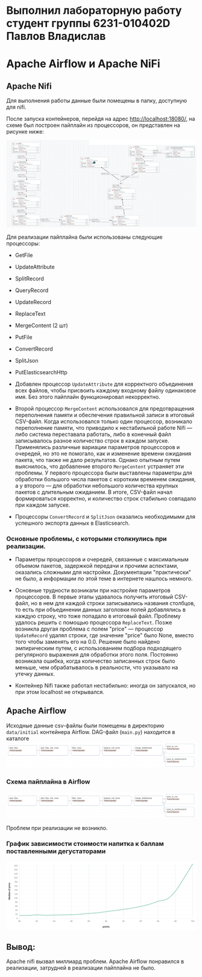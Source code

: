 # Выполнил лабораторную работу студент группы 6231-010402D Павлов Владислав 
# Apache Airflow и Apache NiFi

## Apache Nifi 

Для выполнения работы данные были помещены в папку, доступную для nifi. 

После запуска контейнеров, перейдя на адрес <http://localhost:18080/>, на схеме был построен пайплайн из процессоров, он представлен на рисунке ниже: 

![Пайплайн в nifi](./images/img3.png)

Для реализации пайплайна были использованы следующие процессоры: 
- GetFile
- UpdateAttribute
- SplitRecord
- QueryRecord
- UpdateRecord
- ReplaceText
- MergeContent (2 шт)
- PutFile
- ConvertRecord
- SplitJson
- PutElasticsearchHttp

 - Добавлен процессор `UpdateAttribute` для корректного объединения всех файлов, чтобы присвоить каждому входному файлу одинаковое имя. 
Без этого пайплайн функционировал некорректно. 
 - Второй процессор `MergeContent` использовался для предотвращения переполнения памяти и обеспечения правильной записи в итоговый CSV-файл. 
Когда использовался только один процессор, возникало переполнение памяти, что приводило к нестабильной работе Nifi — либо система переставала работать,
либо в конечный файл записывалось разное количество строк в каждом запуске. Применялись различные вариации параметров процессоров и очередей, но это не помогало,
как и изменение времени ожидания пакета, что также не дало результатов. Однако опытным путем выяснилось, что добавление второго `MergeContent` устраняет эти проблемы.
У первого процессора были выставлены параметры для обработки большого числа пакетов с коротким временем ожидания, а у второго — для обработки небольшого количества
крупных пакетов с длительным ожиданием. В итоге, CSV-файл начал формироваться корректно, и количество строк стабильно совпадало при каждом запуске.
 - Процессоры `ConvertRecord` и `SplitJson` оказались необходимыми для успешного экспорта данных в Elasticsearch. 

### Основные проблемы, с которыми столкнулись при реализации. 

- Параметры процессоров и очередей, связанные с максимальным объемом пакетов, задержкой передачи и прочими аспектами, оказались сложными для настройки.
Документации "практически" не было, а информации по этой теме в интернете нашлось немного.

- Основные трудности возникали при настройке параметров процессоров. В первые этапы удавалось получить итоговый CSV-файл, но в нем для каждой строки записывались названия столбцов,
то есть при объединении данных заголовки полей добавлялись в каждую строку, что тоже попадало в итоговый файл. Проблему удалось решить с помощью процессора `ReplaceText`.
Позже возникла другая проблема с полем "price" — процессор `UpdateRecord` удалял строки, где значение "price" было None, вместо того чтобы заменять его на 0.0.
Решение было найдено эмпирическим путем, с использованием подбора подходящего регулярного выражения для обработки этого поля.
Постоянно возникала ошибка, когда количество записанных строк было меньше, чем обрабатывалось в реальности, что указывало на утечку данных.

- Контейнер Nifi также работал нестабильно: иногда он запускался, но при этом localhost не открывался.

## Apache Airflow 

Исходные данные csv-файлы были помещены в директорию `data/initial` контейнера Airflow. DAG-файл (`main.py`) находится в каталоге ![`dags`](./images/img4.png) 

### Схема пайплайна в Airflow 
![Схема пайплайна в Airflow](./images/img4.png)

Проблем при реализации не возникло.

### График зависимости стоимости напитка к баллам поставленными дегустаторами
![График зависимости стоимости напитка к баллам поставленными дегустаторами, построенный средствами Kibana](./images/img5.png)

## Вывод: 

Apache nifi вызвал миллиард проблем. Аpache Airflow понравился в реализации, затрудней в реализации пайплайна не было.
